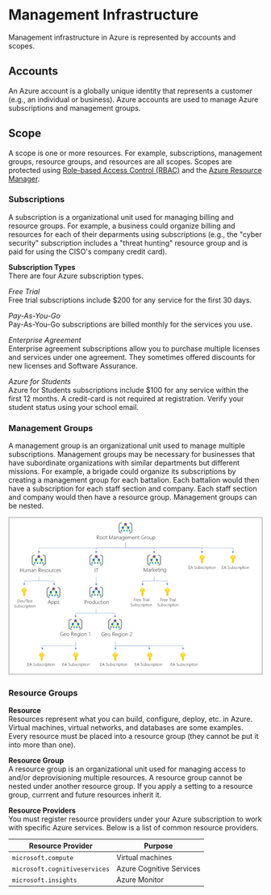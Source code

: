 # Management Infrastructure
Management infrastructure in Azure is represented by accounts and scopes. 

## Accounts
An Azure account is a globally unique identity that represents a customer (e.g., an individual or business). Azure accounts are used to manage Azure subscriptions and management groups. 

## Scope  
A scope is one or more resources. For example, subscriptions, management groups, resource groups, and resources are all scopes. Scopes are protected using [Role-based Access Control (RBAC)](/security/concepts/access-control/README.md#role-based-access-control) and the [Azure Resource Manager](/azure/architecture/management-infrastructure/resource-manager/README.md).  

### Subscriptions
A subscription is a organizational unit used for managing billing and resource groups. For example, a business could organize billing and resources for each of their deparments using subscriptions (e.g., the "cyber security" subscription includes a "threat hunting" resource group and is paid for using the CISO's company credit card). 

**Subscription Types**  
There are four Azure subscription types. 

*Free Trial*  
Free trial subscriptions include $200 for any service for the first 30 days. 

*Pay-As-You-Go*  
Pay-As-You-Go subscriptions are billed monthly for the services you use. 

*Enterprise Agreement*  
Enterprise agreement subscriptions allow you to purchase multiple licenses and services under one agreement. They sometimes offered discounts for new licenses and Software Assurance. 

*Azure for Students*  
Azure for Students subscriptions include $100 for any service within the first 12 months. A credit-card is not required at registration. Verify your student status using your school email. 

### Management Groups
A management group is an organizational unit used to manage multiple subscriptions. Management groups may be necessary for businesses that have subordinate organizations with similar departments but different missions. For example, a brigade could organize its subscriptions by creating a management group for each battalion. Each battalion would then have a subscription for each staff section and company. Each staff section and company would then have a resource group. Management groups can be nested. 

![management-groups.png](/azure/architecture/management-infrastructure/management-groups.png)

### Resource Groups
**Resource**  
Resources represent what you can build, configure, deploy, etc. in Azure. Virtual machines, virtual networks, and databases are some examples. Every resource must be placed into a resource group (they cannot be put it into more than one).

**Resource Group**  
A resource group is an organizational unit used for managing access to and/or deprovisioning multiple resources. A resource group cannot be nested under another resource group. If you apply a setting to a resource group, currrent and future resources inherit it. 

**Resource Providers**  
You must register resource providers under your Azure subscription to work with specific Azure services. Below is a list of common resource providers.  

| Resource Provider             | Purpose                  |
| ----------------------------- | ------------------------ |
| `microsoft.compute`           | Virtual machines         |
| `microsoft.cognitiveservices` | Azure Cognitive Services |
| `microsoft.insights`          | Azure Monitor            | 

